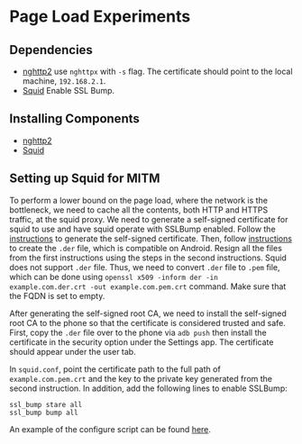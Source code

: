 # Page Load Experiments

## Dependencies

* [nghttp2](http://nghttp2.org) use `nghttpx` with `-s` flag. The certificate should point to the local machine, `192.168.2.1`.
* [Squid](http://squid-cache.org) Enable SSL Bump.

## Installing Components

* [nghttp2](nghttp2_installation.md)
* [Squid](squid_installation.md)

## Setting up Squid for MITM

To perform a lower bound on the page load, where the network is the bottleneck, we need to cache all the contents, both
HTTP and HTTPS traffic, at the squid proxy. We need to generate a self-signed certificate for squid to use and have squid
operate with SSLBump enabled. Follow the [instructions](https://www.smoothnet.org/squid-v3-5-proxy-with-ssl-bump/) to generate
the self-signed certificate. Then, follow [instructions](
https://android.stackexchange.com/questions/61540/self-signed-certificate-install-claims-success-but-android-acts-as-if-cert-isn) 
to create the `.der` file, which is compatible on Android. Resign all the files from the first instructions using the steps
in the second instructions. Squid does not support `.der` file. Thus, we need to convert `.der` file to `.pem` file, which
can be done using `openssl x509 -inform der -in example.com.der.crt -out example.com.pem.crt` command. Make sure that the FQDN
is set to empty.

After generating the self-signed root CA, we need to install the self-signed root CA to the phone so that the certificate is
considered trusted and safe. First, copy the `.der` file over to the phone via `adb push` then install the certificate in
the security option under the Settings app. The certificate should appear under the user tab.

In `squid.conf`, point the certificate path to the full path of `example.com.pem.crt` and the key to the private key generated
from the second instruction. In addition, add the following lines to enable SSLBump:

```
ssl_bump stare all
ssl_bump bump all
```

An example of the configure script can be found [here](examples/squid.conf.example).
